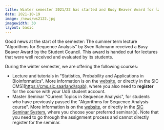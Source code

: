 ```yaml
---
title: Winter semester 2021/22 has started and Busy Beaver Award for last semester's lecture
date: 2021-10-19
image: /news/ws2122.jpg
imagewidth: 30
layout: basic
---
```


Good news at the start of the semester:
The summer term lecture "Algorithms for Sequence Analysis" by Sven Rahmann received a Busy Beaver Award by the Student Council. This award is handed out for lectures that were well received and evaluated by its students.

During the winter semester, we are offering the following courses:

* Lecture and tutorials in "Statistics, Probability and Applications in Bioinformatics". More information is on the [website](/lehre/spab), or directly in the SIC CMS](https://cms.sic.saarland/spab), where you also need to **register** for the course with your UdS student account.
* Master Seminar "Current Topics in Sequence Analysis", for students who have previously passed the "Algorithms for Sequence Analysis course". More information is on the [website](/lehre/seminar), or directly in the [SIC Seminar System](https://seminars.cs.uni-saarland.de), where you choose your preferred seminar(s). Note that you need to go through the assignment process and cannot directly register for the seminar.

